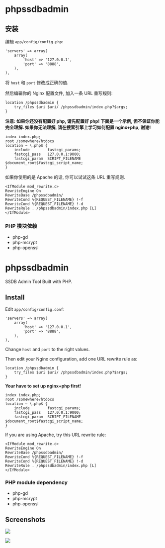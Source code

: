 phpssdbadmin
============

## 安装

编辑 `app/config/config.php`:

	'servers' => array(
		array(
			'host' => '127.0.0.1',
			'port' => '8888',
		),
	),

将 `host` 和 `port` 修改成正确的值.

然后编辑你的 Nginx 配置文件, 加入一条 URL 重写规则:

	location /phpssdbadmin {
		try_files $uri $uri/ /phpssdbadmin/index.php?$args;
	}

__注意: 如果你还没有配置好 php, 请先配置好 php! 下面是一个示例, 但不保证你能完全理解. 如果你无法理解, 请在搜索引擎上学习如何配置 nginx+php, 谢谢!__

	index index.php;
	root /somewhere/htdocs
	location ~ \.php$ {
		include        fastcgi_params;
		fastcgi_pass   127.0.0.1:9000;
		fastcgi_param  SCRIPT_FILENAME  $document_root$fastcgi_script_name;
	}

如果你使用的是 Apache 的话, 你可以试试这条 URL 重写规则.

	<IfModule mod_rewrite.c>
	RewriteEngine On
	RewriteBase /phpssdbadmin/
	RewriteCond %{REQUEST_FILENAME} !-f 
	RewriteCond %{REQUEST_FILENAME} !-d 
	RewriteRule . /phpssdbadmin/index.php [L] 
	</IfModule>


### PHP 模块依赖

* php-gd
* php-mcrypt
* php-openssl


phpssdbadmin
============

SSDB Admin Tool Built with PHP.

## Install

Edit `app/config/config.conf`:

	'servers' => array(
		array(
			'host' => '127.0.0.1',
			'port' => '8888',
		),
	),

Change `host` and `port` to the right values.

Then edit your Nginx configuration, add one URL rewrite rule as:

	location /phpssdbadmin {
		try_files $uri $uri/ /phpssdbadmin/index.php?$args;
	}

__Your have to set up nginx+php first!__

	index index.php;
	root /somewhere/htdocs
	location ~ \.php$ {
		include        fastcgi_params;
		fastcgi_pass   127.0.0.1:9000;
		fastcgi_param  SCRIPT_FILENAME  $document_root$fastcgi_script_name;
	}


If you are using Apache, try this URL rewrite rule:

	<IfModule mod_rewrite.c>
	RewriteEngine On
	RewriteBase /phpssdbadmin/
	RewriteCond %{REQUEST_FILENAME} !-f 
	RewriteCond %{REQUEST_FILENAME} !-d 
	RewriteRule . /phpssdbadmin/index.php [L] 
	</IfModule>


### PHP module dependency

* php-gd
* php-mcrypt
* php-openssl


## Screenshots

![](./imgs/phpssdbadmin-index.png)

![](./imgs/phpssdbadmin-hash.png)

